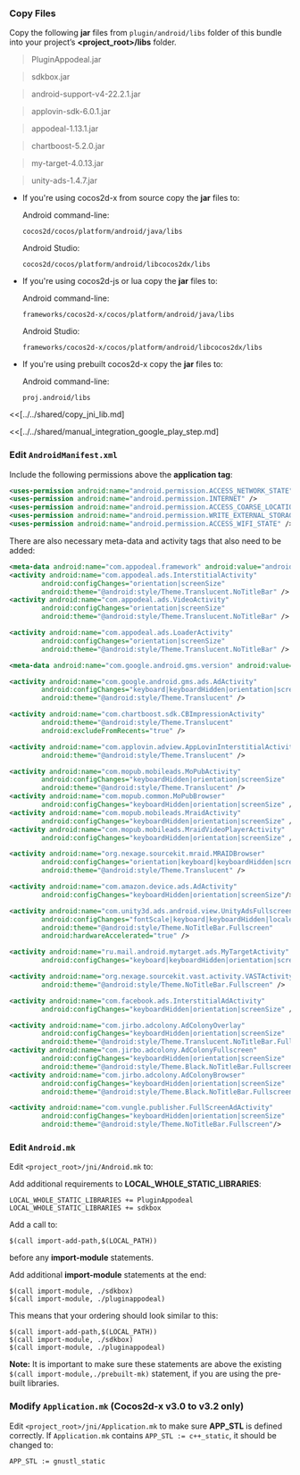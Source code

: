 ### Copy Files
Copy the following __jar__ files from `plugin/android/libs` folder of this
bundle into your project’s __<project_root>/libs__ folder.

> PluginAppodeal.jar

> sdkbox.jar

> android-support-v4-22.2.1.jar

> applovin-sdk-6.0.1.jar

> appodeal-1.13.1.jar

> chartboost-5.2.0.jar

> my-target-4.0.13.jar

> unity-ads-1.4.7.jar


* If you're using cocos2d-x from source copy the __jar__ files to:

	Android command-line:
	```
	cocos2d/cocos/platform/android/java/libs
	```

	Android Studio:
	```
	cocos2d/cocos/platform/android/libcocos2dx/libs
	```

* If you're using cocos2d-js or lua copy the __jar__ files to:

	Android command-line:
	```
	frameworks/cocos2d-x/cocos/platform/android/java/libs
	```

	Android Studio:
	```
	frameworks/cocos2d-x/cocos/platform/android/libcocos2dx/libs
	```

* If you're using prebuilt cocos2d-x copy the __jar__ files to:

	Android command-line:
	```
	proj.android/libs
	```


<<[../../shared/copy_jni_lib.md]

<<[../../shared/manual_integration_google_play_step.md]

### Edit `AndroidManifest.xml`
Include the following permissions above the __application tag__:
```xml
<uses-permission android:name="android.permission.ACCESS_NETWORK_STATE" />
<uses-permission android:name="android.permission.INTERNET" />
<uses-permission android:name="android.permission.ACCESS_COARSE_LOCATION" />
<uses-permission android:name="android.permission.WRITE_EXTERNAL_STORAGE" />
<uses-permission android:name="android.permission.ACCESS_WIFI_STATE" />
```

There are also necessary meta-data and activity tags that also need to be added:
```xml
<meta-data android:name="com.appodeal.framework" android:value="android" />
<activity android:name="com.appodeal.ads.InterstitialActivity"
        android:configChanges="orientation|screenSize"
        android:theme="@android:style/Theme.Translucent.NoTitleBar" />
<activity android:name="com.appodeal.ads.VideoActivity"
        android:configChanges="orientation|screenSize"
        android:theme="@android:style/Theme.Translucent.NoTitleBar" />

<activity android:name="com.appodeal.ads.LoaderActivity"
        android:configChanges="orientation|screenSize"
        android:theme="@android:style/Theme.Translucent.NoTitleBar" />

<meta-data android:name="com.google.android.gms.version" android:value="@integer/google_play_services_version" />

<activity android:name="com.google.android.gms.ads.AdActivity"
        android:configChanges="keyboard|keyboardHidden|orientation|screenLayout|uiMode|screenSize|smallestScreenSize"
        android:theme="@android:style/Theme.Translucent" />

<activity android:name="com.chartboost.sdk.CBImpressionActivity"
        android:theme="@android:style/Theme.Translucent"
        android:excludeFromRecents="true" />

<activity android:name="com.applovin.adview.AppLovinInterstitialActivity"
        android:theme="@android:style/Theme.Translucent" />

<activity android:name="com.mopub.mobileads.MoPubActivity"
        android:configChanges="keyboardHidden|orientation|screenSize"
        android:theme="@android:style/Theme.Translucent" />
<activity android:name="com.mopub.common.MoPubBrowser"
        android:configChanges="keyboardHidden|orientation|screenSize" />
<activity android:name="com.mopub.mobileads.MraidActivity"
        android:configChanges="keyboardHidden|orientation|screenSize" />
<activity android:name="com.mopub.mobileads.MraidVideoPlayerActivity"
        android:configChanges="keyboardHidden|orientation|screenSize" />

<activity android:name="org.nexage.sourcekit.mraid.MRAIDBrowser"
        android:configChanges="orientation|keyboard|keyboardHidden|screenSize"
        android:theme="@android:style/Theme.Translucent" />

<activity android:name="com.amazon.device.ads.AdActivity"
        android:configChanges="keyboardHidden|orientation|screenSize"/>

<activity android:name="com.unity3d.ads.android.view.UnityAdsFullscreenActivity"
        android:configChanges="fontScale|keyboard|keyboardHidden|locale|mnc|mcc|navigation|orientation|screenLayout|screenSize|smallestScreenSize|uiMode|touchscreen"
        android:theme="@android:style/Theme.NoTitleBar.Fullscreen"
        android:hardwareAccelerated="true" />

<activity android:name="ru.mail.android.mytarget.ads.MyTargetActivity"
        android:configChanges="keyboard|keyboardHidden|orientation|screenLayout|uiMode|screenSize|smallestScreenSize"/>

<activity android:name="org.nexage.sourcekit.vast.activity.VASTActivity"
        android:theme="@android:style/Theme.NoTitleBar.Fullscreen" />

<activity android:name="com.facebook.ads.InterstitialAdActivity"
        android:configChanges="keyboardHidden|orientation|screenSize" />

<activity android:name="com.jirbo.adcolony.AdColonyOverlay"
        android:configChanges="keyboardHidden|orientation|screenSize"
        android:theme="@android:style/Theme.Translucent.NoTitleBar.Fullscreen" />
<activity android:name="com.jirbo.adcolony.AdColonyFullscreen"
        android:configChanges="keyboardHidden|orientation|screenSize"
        android:theme="@android:style/Theme.Black.NoTitleBar.Fullscreen" />
<activity android:name="com.jirbo.adcolony.AdColonyBrowser"
        android:configChanges="keyboardHidden|orientation|screenSize"
        android:theme="@android:style/Theme.Black.NoTitleBar.Fullscreen" />

<activity android:name="com.vungle.publisher.FullScreenAdActivity"
        android:configChanges="keyboardHidden|orientation|screenSize"
        android:theme="@android:style/Theme.NoTitleBar.Fullscreen"/>
```

### Edit `Android.mk`
Edit `<project_root>/jni/Android.mk` to:

Add additional requirements to __LOCAL_WHOLE_STATIC_LIBRARIES__:
```
LOCAL_WHOLE_STATIC_LIBRARIES += PluginAppodeal
LOCAL_WHOLE_STATIC_LIBRARIES += sdkbox
```

Add a call to:
```
$(call import-add-path,$(LOCAL_PATH))
```
before any __import-module__ statements.

Add additional __import-module__ statements at the end:
```
$(call import-module, ./sdkbox)
$(call import-module, ./pluginappodeal)
```

This means that your ordering should look similar to this:
```
$(call import-add-path,$(LOCAL_PATH))
$(call import-module, ./sdkbox)
$(call import-module, ./pluginappodeal)
```

  __Note:__ It is important to make sure these statements are above the existing `$(call import-module,./prebuilt-mk)` statement, if you are using the pre-built libraries.

### Modify `Application.mk` (Cocos2d-x v3.0 to v3.2 only)
Edit `<project_root>/jni/Application.mk` to make sure __APP_STL__ is defined
correctly. If `Application.mk` contains `APP_STL := c++_static`, it should be
changed to:
```
APP_STL := gnustl_static
```
